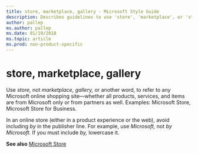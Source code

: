 ```yaml
---
title: store, marketplace, gallery - Microsoft Style Guide
description: Describes guidelines to use 'store', 'marketplace', or 'storage device' in Microsoft documents, and provides a link to commonly used terms.
author: pallep
ms.author: pallep
ms.date: 01/19/2018
ms.topic: article
ms.prod: non-product-specific
---
```


# store, marketplace, gallery

Use *store,* not *marketplace, gallery,* or
another word, to refer to any Microsoft online shopping
site―whether all products, services, and items are
from Microsoft only or from partners as well. Examples: Microsoft Store, Microsoft Store for Business.

In an online store (either in a product experience or the web), avoid including *by* in the publisher line. For example, use *Microsoft,* not *by Microsoft.* If you must include *by,* lowercase it. 

**See also** [Microsoft Store](~/a-z-word-list-term-collections/m/microsoft-store.md)
